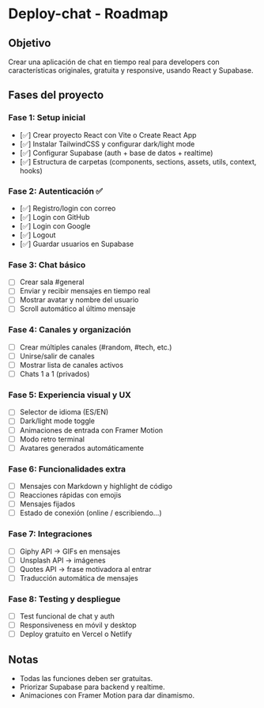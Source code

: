 # Deploy-chat - Roadmap

## Objetivo
Crear una aplicación de chat en tiempo real para developers con características originales, gratuita y responsive, usando React y Supabase.

## Fases del proyecto

### Fase 1: Setup inicial 
- [✅] Crear proyecto React con Vite o Create React App
- [✅] Instalar TailwindCSS y configurar dark/light mode
- [✅] Configurar Supabase (auth + base de datos + realtime)
- [✅] Estructura de carpetas (components, sections, assets, utils, context, hooks)

### Fase 2: Autenticación ✅
- [✅] Registro/login con correo
- [✅] Login con GitHub
- [✅] Login con Google
- [✅] Logout
- [✅] Guardar usuarios en Supabase

### Fase 3: Chat básico
- [ ] Crear sala #general
- [ ] Enviar y recibir mensajes en tiempo real
- [ ] Mostrar avatar y nombre del usuario
- [ ] Scroll automático al último mensaje

### Fase 4: Canales y organización
- [ ] Crear múltiples canales (#random, #tech, etc.)
- [ ] Unirse/salir de canales
- [ ] Mostrar lista de canales activos
- [ ] Chats 1 a 1 (privados)

### Fase 5: Experiencia visual y UX
- [ ] Selector de idioma (ES/EN) 
- [ ] Dark/light mode toggle
- [ ] Animaciones de entrada con Framer Motion
- [ ] Modo retro terminal
- [ ] Avatares generados automáticamente

### Fase 6: Funcionalidades extra
- [ ] Mensajes con Markdown y highlight de código
- [ ] Reacciones rápidas con emojis
- [ ] Mensajes fijados
- [ ] Estado de conexión (online / escribiendo…)

### Fase 7: Integraciones
- [ ] Giphy API → GIFs en mensajes
- [ ] Unsplash API → imágenes
- [ ] Quotes API → frase motivadora al entrar
- [ ] Traducción automática de mensajes

### Fase 8: Testing y despliegue
- [ ] Test funcional de chat y auth
- [ ] Responsiveness en móvil y desktop
- [ ] Deploy gratuito en Vercel o Netlify

## Notas
- Todas las funciones deben ser gratuitas.
- Priorizar Supabase para backend y realtime.
- Animaciones con Framer Motion para dar dinamismo.

